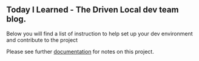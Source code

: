 **Today I Learned** - The Driven Local dev team blog.
---
Below you will find a list of instruction to help set up your dev environment and 
contribute to the project

Please see further [documentation](./NOTES/) for notes on this project.
